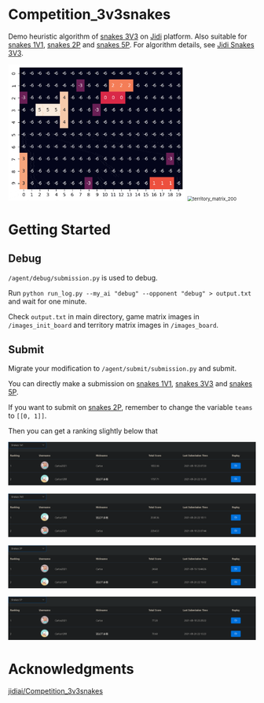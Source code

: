 # Competition_3v3snakes

Demo heuristic algorithm of [snakes 3V3](http://www.jidiai.cn/snakes) on [Jidi](http://www.jidiai.cn/) platform. Also suitable for [snakes 1V1](http://www.jidiai.cn/snakes1v1), [snakes 2P](http://www.jidiai.cn/snakes2p) and [snakes 5P](http://www.jidiai.cn/snakes5p). For algorithm details, see [Jidi Snakes 3V3](https://www.yuchen.xyz/2021/08/21/Jidi%20Snakes%203V3/).

<img src="assets/game_matrix_200.gif" alt="game_matrix_200" style="zoom: 67%;" />

<img src="assets/territory_matrix_200.gif" alt="territory_matrix_200" style="zoom:67%;" />

# Getting Started

## Debug

`/agent/debug/submission.py` is used to debug.

Run `python run_log.py --my_ai "debug" --opponent "debug" > output.txt` and wait for one minute.

Check `output.txt` in main directory, game matrix images in `/images_init_board` and territory matrix images in `/images_board`.

## Submit

Migrate your modification to `/agent/submit/submission.py` and submit.

You can directly make a submission on [snakes 1V1](http://www.jidiai.cn/snakes1v1), [snakes 3V3](http://www.jidiai.cn/snakes) and [snakes 5P](http://www.jidiai.cn/snakes5p).

If you want to submit on [snakes 2P](http://www.jidiai.cn/snakes2p), remember to change the variable `teams` to `[[0, 1]]`.

Then you can get a ranking slightly below that

![1v1_ranking](assets/1v1_ranking.png)

![3v3_ranking](assets/3v3_ranking.png)

![2p_ranking](assets/2p_ranking.png)

![5p_ranking](assets/5p_ranking.png)

# Acknowledgments

[jidiai/Competition_3v3snakes](https://github.com/jidiai/Competition_3v3snakes)


